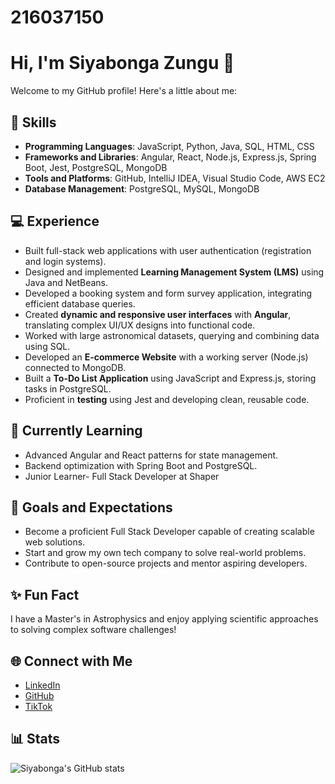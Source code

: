 # 216037150

# Hi, I'm Siyabonga Zungu 👋  
Welcome to my GitHub profile! Here's a little about me:

## 🌟 Skills  
- **Programming Languages**: JavaScript, Python, Java, SQL, HTML, CSS  
- **Frameworks and Libraries**: Angular, React, Node.js, Express.js, Spring Boot, Jest, PostgreSQL, MongoDB  
- **Tools and Platforms**: GitHub, IntelliJ IDEA, Visual Studio Code, AWS EC2  
- **Database Management**: PostgreSQL, MySQL, MongoDB  

## 💻 Experience  
- Built full-stack web applications with user authentication (registration and login systems).  
- Designed and implemented **Learning Management System (LMS)** using Java and NetBeans.  
- Developed a booking system and form survey application, integrating efficient database queries.  
- Created **dynamic and responsive user interfaces** with **Angular**, translating complex UI/UX designs into functional code.  
- Worked with large astronomical datasets, querying and combining data using SQL.  
- Developed an **E-commerce Website** with a working server (Node.js) connected to MongoDB.  
- Built a **To-Do List Application** using JavaScript and Express.js, storing tasks in PostgreSQL.  
- Proficient in **testing** using Jest and developing clean, reusable code.  

## 🚀 Currently Learning  
- Advanced Angular and React patterns for state management.  
- Backend optimization with Spring Boot and PostgreSQL.  
- Junior Learner- Full Stack Developer at Shaper  

## 🎯 Goals and Expectations  
- Become a proficient Full Stack Developer capable of creating scalable web solutions.  
- Start and grow my own tech company to solve real-world problems.  
- Contribute to open-source projects and mentor aspiring developers.  

## ✨ Fun Fact  
I have a Master's in Astrophysics and enjoy applying scientific approaches to solving complex software challenges!  

## 🌐 Connect with Me  
- [LinkedIn](https://www.linkedin.com/in/siyabonga-zungu-851a501b4/)  
- [GitHub](https://github.com/216037150)
- [TikTok](https://www.tiktok.com/@masiya751?lang=en)

## 📊 Stats  
![Siyabonga's GitHub stats](https://github-readme-stats.vercel.app/api?username=216037150&show_icons=true&theme=radical)  
